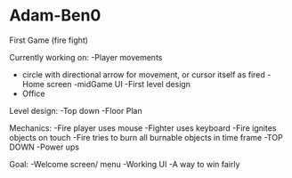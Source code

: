 # Adam-Ben0
First Game (fire fight)

  Currently working on:
-Player movements 
  - circle with directional arrow for movement, or cursor itself as fired
-Home screen
-midGame UI
-First level design
  - Office

  Level design:
-Top down
-Floor Plan

  Mechanics:
-Fire player uses mouse
-Fighter uses keyboard
-Fire ignites objects on touch
-Fire tries to burn all burnable objects in time frame
-TOP DOWN
-Power ups



  Goal:
-Welcome screen/ menu
-Working UI
-A way to win fairly
